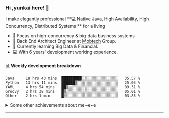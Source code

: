 ### Hi ,yunkai here! :wave: 

I make elegantly professional **💻 Native Java, High Availability, High Concurrency, Distributed Systems ** for a living

* 🧐   Focus on high-concurrency & big data business systems
* 💼   Back End Architect Engineer at [Mobtech](https://www.mob.com/) Group.
* 🌱   Currently learning Big Data & Financial.
* 💻   With 6 years' development working experience.

#### :bar_chart: Weekly development breakdown

<!--START_SECTION:waka-->
```text
Java     18 hrs 43 mins  █████████░░░░░░░░░░░░░░░░   35.57 % 
Python   13 hrs 11 mins  ██████▒░░░░░░░░░░░░░░░░░░   25.05 % 
YAML     4 hrs 54 mins   ██▒░░░░░░░░░░░░░░░░░░░░░░   09.31 % 
Groovy   2 hrs 38 mins   █▒░░░░░░░░░░░░░░░░░░░░░░░   05.01 % 
Other    2 hrs 1 min     █░░░░░░░░░░░░░░░░░░░░░░░░   03.85 % 
```
<!--END_SECTION:waka-->

<details>
  <summary>Some other achievements about me~e~e</summary>
  <br>

* 👑   Some GitHub statistical reports:

<p align="center">
<img align="center" src="https://github-readme-stats.vercel.app/api/top-langs/?username=JanYunkai&hide_langs_below=1&theme=default&line_height=27&layout=compact" />
<img align="center" src="https://github-readme-stats.vercel.app/api?username=JanYunkai&show_icons=true&count_private=true&include_all_commits=true&line_height=21&layout=compact" alt="halfrost's Github Stats" />
<img align="center" src="https://github-profile-trophy.vercel.app/?username=JanYunkai&column=7" alt="JanYunkai's Github Trophy" />
</p>

</details>

---
